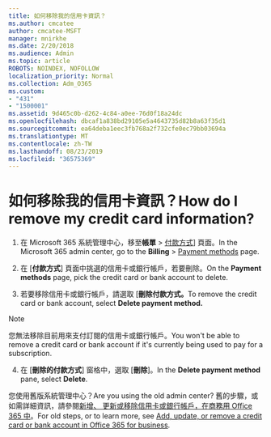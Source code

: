 ```yaml
---
title: 如何移除我的信用卡資訊？
ms.author: cmcatee
author: cmcatee-MSFT
manager: mnirkhe
ms.date: 2/20/2018
ms.audience: Admin
ms.topic: article
ROBOTS: NOINDEX, NOFOLLOW
localization_priority: Normal
ms.collection: Adm_O365
ms.custom:
- "431"
- "1500001"
ms.assetid: 9d465c0b-d262-4c84-a0ee-76d0f18a24dc
ms.openlocfilehash: dbcaf1a838bd29105e5a4643735d82b8a63f35d1
ms.sourcegitcommit: ea64deba1eec3fb768a2f732cfe0ec79bb03694a
ms.translationtype: MT
ms.contentlocale: zh-TW
ms.lasthandoff: 08/23/2019
ms.locfileid: "36575369"
---
```

# <a name="how-do-i-remove-my-credit-card-information"></a><span data-ttu-id="509bc-102">如何移除我的信用卡資訊？</span><span class="sxs-lookup"><span data-stu-id="509bc-102">How do I remove my credit card information?</span></span>

1. <span data-ttu-id="509bc-103">在 Microsoft 365 系統管理中心，移至**帳單** \> [付款方式](https://go.microsoft.com/fwlink/p/?linkid=2018806)] 頁面。</span><span class="sxs-lookup"><span data-stu-id="509bc-103">In the Microsoft 365 admin center, go to the **Billing** \> [Payment methods](https://go.microsoft.com/fwlink/p/?linkid=2018806) page.</span></span>

2. <span data-ttu-id="509bc-104">在 [**付款方式**] 頁面中挑選的信用卡或銀行帳戶，若要刪除。</span><span class="sxs-lookup"><span data-stu-id="509bc-104">On the **Payment methods** page, pick the credit card or bank account to delete.</span></span>

3. <span data-ttu-id="509bc-105">若要移除信用卡或銀行帳戶，請選取 [**刪除付款方式。**</span><span class="sxs-lookup"><span data-stu-id="509bc-105">To remove the credit card or bank account, select **Delete payment method.**</span></span>

> [!NOTE]
> <span data-ttu-id="509bc-106">您無法移除目前用來支付訂閱的信用卡或銀行帳戶。</span><span class="sxs-lookup"><span data-stu-id="509bc-106">You won't be able to remove a credit card or bank account if it's currently being used to pay for a subscription.</span></span>

4. <span data-ttu-id="509bc-107">在 [**刪除的付款方式**] 窗格中，選取 [**刪除**]。</span><span class="sxs-lookup"><span data-stu-id="509bc-107">In the **Delete payment method** pane, select **Delete**.</span></span>

<span data-ttu-id="509bc-108">您使用舊版系統管理中心？</span><span class="sxs-lookup"><span data-stu-id="509bc-108">Are you using the old admin center?</span></span> <span data-ttu-id="509bc-109">舊的步驟，或如需詳細資訊，請參閱[新增、 更新或移除信用卡或銀行帳戶，在商務用 Office 365 中](https://docs.microsoft.com/office365/admin/subscriptions-and-billing/add-update-or-remove-credit-card-or-bank-account)。</span><span class="sxs-lookup"><span data-stu-id="509bc-109">For old steps, or to learn more, see [Add, update, or remove a credit card or bank account in Office 365 for business](https://docs.microsoft.com/office365/admin/subscriptions-and-billing/add-update-or-remove-credit-card-or-bank-account).</span></span>